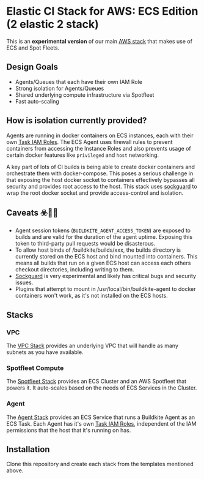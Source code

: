 # Elastic CI Stack for AWS: ECS Edition (2 elastic 2 stack)

This is an **experimental version** of our main [AWS stack](https://github.com/buildkite/elastic-ci-stack-for-aws) that makes use of ECS and Spot Fleets.

## Design Goals

 * Agents/Queues that each have their own IAM Role
 * Strong isolation for Agents/Queues
 * Shared underlying compute infrastructure via Spotfleet
 * Fast auto-scaling

## How is isolation currently provided?

Agents are running in docker containers on ECS instances, each with their own [Task IAM Roles](https://docs.aws.amazon.com/AmazonECS/latest/developerguide/task-iam-roles.html). The ECS Agent uses firewall rules to prevent containers from accessing the Instance Roles and also prevents usage of certain docker features like `privileged` and `host` networking.

A key part of lots of CI builds is being able to create docker containers and orchestrate them with docker-compose. This poses a serious challenge in that exposing the host docker socket to containers effectively bypasses all security and provides root access to the host. This stack uses [sockguard](https://github.com/buildkite/sockguard) to wrap the root docker socket and provide access-control and isolation.

## Caveats ☣️🚨🦑

* Agent session tokens (`BUILDKITE_AGENT_ACCESS_TOKEN`) are exposed to builds and are valid for the duration of the agent uptime. Exposing this token to third-party pull requests would be disasterous.
* To allow host binds of /buildkite/builds/xxx, the builds directory is currently stored on the ECS host and bind mounted into containers. This means all builds that run on a given ECS host can access each others checkout directories, including writing to them.
* [Sockguard](https://github.com/buildkite/sockguard) is very experimental and likely has critical bugs and security issues.
* Plugins that attempt to mount in /usr/local/bin/buildkite-agent to docker containers won't work, as it's not installed on the ECS hosts.

## Stacks

### VPC

The [VPC Stack](templates/vpc/README.md) provides an underlying VPC that will handle as many subnets as you have available.

### Spotfleet Compute

The [Spotfleet Stack](templates/compute/spotfleet/README.md) provides an ECS Cluster and an AWS Spotfleet that powers it. It auto-scales based on the needs of ECS Services in the Cluster.

### Agent

The [Agent Stack](templates/agent/README.md) provides an ECS Service that runs a Buildkite Agent as an ECS Task. Each Agent has it's own [Task IAM Roles](https://docs.aws.amazon.com/AmazonECS/latest/developerguide/task-iam-roles.html), independent of the IAM permissions that the host that it's running on has.

## Installation

Clone this repository and create each stack from the templates mentioned above.
